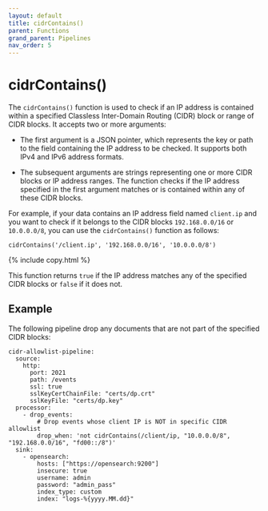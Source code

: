 ```yaml
---
layout: default
title: cidrContains()
parent: Functions
grand_parent: Pipelines
nav_order: 5
---
```


# cidrContains()

The `cidrContains()` function is used to check if an IP address is contained within a specified Classless Inter-Domain Routing (CIDR) block or range of CIDR blocks. It accepts two or more arguments:

- The first argument is a JSON pointer, which represents the key or path to the field containing the IP address to be checked. It supports both IPv4 and IPv6 address formats.

- The subsequent arguments are strings representing one or more CIDR blocks or IP address ranges. The function checks if the IP address specified in the first argument matches or is contained within any of these CIDR blocks.

For example, if your data contains an IP address field named `client.ip` and you want to check if it belongs to the CIDR blocks `192.168.0.0/16` or `10.0.0.0/8`, you can use the `cidrContains()` function as follows:

```
cidrContains('/client.ip', '192.168.0.0/16', '10.0.0.0/8')
```
{% include copy.html %}

This function returns `true` if the IP address matches any of the specified CIDR blocks or `false` if it does not.

## Example

The following pipeline drop any documents that are not part of the specified CIDR blocks:

```
cidr-allowlist-pipeline:
  source:
    http:
      port: 2021
      path: /events
      ssl: true
      sslKeyCertChainFile: "certs/dp.crt"
      sslKeyFile: "certs/dp.key"
  processor:
    - drop_events:
        # Drop events whose client IP is NOT in specific CIDR allowlist
        drop_when: 'not cidrContains(/client/ip, "10.0.0.0/8", "192.168.0.0/16", "fd00::/8")'
  sink:
    - opensearch:
        hosts: ["https://opensearch:9200"]
        insecure: true
        username: admin
        password: "admin_pass"
        index_type: custom
        index: "logs-%{yyyy.MM.dd}"
```
